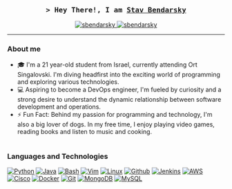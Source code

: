 <!-- Hi, Welcome to my readme, hope I'll inspire you :) -->
<!-- Contact me: sbendarsky@gmail.com -->

<!-- Intro -->
<h3 align="center">
    <samp>&gt; Hey There!, I am
        <b><a target="_blank" href="https://www.linkedin.com/in/stav-bendarsky/">Stav Bendarsky</a></b>
    </samp>
</h3>
<p align="center">
 <a href="https://linkedin.com/in/stav-bendarsky" target="_blank">
  <img src="https://img.shields.io/badge/LinkedIn-0077B5?style=for-the-badge&logo=linkedin&logoColor=white" alt="sbendarsky"/>
 </a>
 <a href="mailto:sbendarsky@gmail.com" target="_blank">
  <img src="https://img.shields.io/badge/Gmail-D14836?style=for-the-badge&logo=gmail&logoColor=white" alt="sbendarsky" />
 </a>
</p>

<!-- About me section -->
---
### About me

- 🎓 I'm a 21 year-old student from Israel, currently attending Ort Singalovski. I'm diving headfirst into the exciting world of programming and exploring various technologies.
- 💻 Aspiring to become a DevOps engineer, I'm fueled by curiosity and a strong desire to understand the dynamic relationship between software development and operations.
- ⚡️ Fun Fact: Behind my passion for programming and technology, I'm also a big lover of dogs. In my free time, I enjoy playing video games, reading books and listen to music and cooking.

#

<!-- Skills section -->

### Languages and Technologies

[![Python][Python]][Python-url]
[![Java][Java]][Java-url]
[![Bash][Bash]][Bash-url]
[![Vim][Vim]][Vim-url]
[![Linux][Linux]][Linux-url]
[![Github][Github]][Github-url]
[![Jenkins][Jenkins]][Jenkins-url]
[![AWS][AWS]][AWS-url]
[![Cisco][Cisco]][Cisco-url]
[![Docker][Docker]][Docker-url]
[![Git][Git]][Git-url]
[![MongoDB][MongoDB]][MongoDB-url]
[![MySQL][MySQL]][MySQL-url]

<!-- MARKDOWN LINKS & IMAGES -->
[Python]: https://img.shields.io/badge/Python-3C873A?style=for-the-badge&labelColor=black&logo=python&logoColor=3C873A
[Python-url]: https://www.python.org
[Java]: https://img.shields.io/badge/java-%23ED8B00.svg?style=for-the-badge&labelColor=black&logo=openjdk&logoColor=white
[Java-url]: https://www.java.com
[Bash]: https://img.shields.io/badge/Bash-000000?style=for-the-badge&labelColor=black&logo=gnubash&logoColor=white
[Bash-url]: https://www.gnu.org/software/bash/
[Vim]: https://img.shields.io/badge/VIM-%2311AB00.svg?style=for-the-badge&labelColor=black&logo=vim&logoColor=white
[Vim-url]: https://www.vim.org
[Linux]: https://img.shields.io/badge/Linux-593D88?style=for-the-badge&labelColor=black&logo=linux&logoColor=white
[Linux-url]: https://www.linux.org
[Github]: https://img.shields.io/badge/github-%23121011.svg?style=for-the-badge&labelColor=black&logo=github&logoColor=white
[Github-url]: https://www.github.com
[Jenkins]: https://img.shields.io/badge/jenkins-%232C5263.svg?style=for-the-badge&labelColor=black&logo=jenkins&logoColor=white
[Jenkins-url]: https://www.jenkins.io
[AWS]: https://img.shields.io/badge/AWS-F0DB4F?style=for-the-badge&labelColor=black&logo=amazonaws&logoColor=F0DB4F
[AWS-url]: https://aws.amazon.com
[Cisco]: https://img.shields.io/badge/cisco-%23049fd9.svg?style=for-the-badge&labelColor=black&logo=cisco&logoColor=white
[Cisco-url]: https://www.cisco.com 
[Docker]: https://img.shields.io/badge/docker-%230db7ed.svg?style=for-the-badge&labelColor=black&logo=docker&logoColor=white
[Docker-url]: https://www.docker.com
[Git]: https://img.shields.io/badge/Git-F05032?style=for-the-badge&labelColor=black&logo=git&logoColor=white
[Git-url]: https://git-scm.com
[MongoDB]: https://img.shields.io/badge/MongoDB-%234ea94b.svg?style=for-the-badge&labelColor=black&logo=mongodb&logoColor=white
[MongoDB-url]: https://www.mongodb.com
[MySQL]: https://img.shields.io/badge/mysql-black?style=for-the-badge&labelColor=black&logo=mysql&logoColor=white
[MySQL-url]: https://www.mysql.com/
